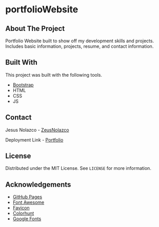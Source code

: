 # portfolioWebsite

## About The Project

Portfolio Website built to show off my development skills and projects. Includes basic information, projects, resume, and contact information.

## Built With

This project was built with the following tools.

* [Bootstrap](https://getbootstrap.com)
* HTML
* CSS
* JS

## Contact

Jesus Nolazco - [ZeusNolazco](https://twitter.com/zeusnolazco)

Deployment Link - [Portfolio](https://nolazco1.github.io/portfolioWebsite/)

## License

Distributed under the MIT License. See `LICENSE` for more information.

## Acknowledgements
* [GitHub Pages](https://pages.github.com)
* [Font Awesome](https://fontawesome.com)
* [Favicon](https://www.favicon.cc/)
* [Colorhunt](https://colorhunt.co/)
* [Google Fonts](https://fonts.google.com/)
